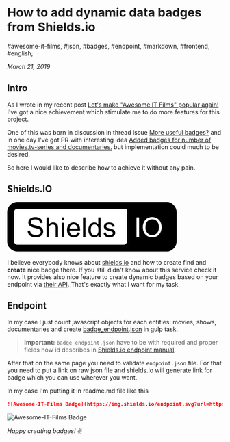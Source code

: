 # How to add dynamic data badges from Shields.io

#awesome-it-films, #json, #badges, #endpoint, #markdown, #frontend, #english;

_March 21, 2019_

## Intro

As I wrote in my recent post [Let's make "Awesome IT Films" popular again!](/posts/lets-make-awesome-it-films-popular-again/) I've got a nice achievement which stimulate me to do more features for this project.

One of this was born in discussion in thread issue [More useful badges?](https://github.com/greybax/awesome-IT-films/issues/24) and in one day I've got PR with interesting idea [Added badges for number of movies,tv-series and documentaries.](https://github.com/greybax/awesome-IT-films/pull/28) but implementation could much to be desired. 

So here I would like to describe how to achieve it without any pain. 

## Shields.IO

![Shields.io Logo](/images/how-to-add-dynamic-data-badges-from-shields-io/shields_io_logo.svg)

I believe everybody knows about [shields.io](https://shields.io/) and how to create find and **create** nice badge there. If you still didn't know about this service check it now. It provides also nice feature to create dynamic badges based on your endpoint via [their API](https://shields.io/endpoint). That's exactly what I want for my task.

## Endpoint

In my case I just count javascript objects for each entities: movies, shows, documentaries and create [badge_endpoint.json](https://github.com/greybax/awesome-IT-films/blob/master/badge_endpoint.json) in gulp task. 

> **Important:** ```badge_endpoint.json``` have to be with required and proper fields how id describes in [Shields.io endpoint manual](https://shields.io/endpoint).

After that on the same page you need to validate ```endpoint.json``` file. For that you need to put a link on raw json file and shields.io will generate link for badge which you can use wherever you want.

In my case I'm putting it in readme.md file like this

```markdown
![Awesome-IT-Films Badge](https://img.shields.io/endpoint.svg?url=https%3A%2F%2Fraw.githubusercontent.com%2Fgreybax%2Fawesome-IT-films%2Fmaster%2Fbadge_endpoint.json)
```

![Awesome-IT-Films Badge](https://img.shields.io/endpoint.svg?url=https%3A%2F%2Fraw.githubusercontent.com%2Fgreybax%2Fawesome-IT-films%2Fmaster%2Fbadge_endpoint.json)

_Happy creating badges!_ :v:
